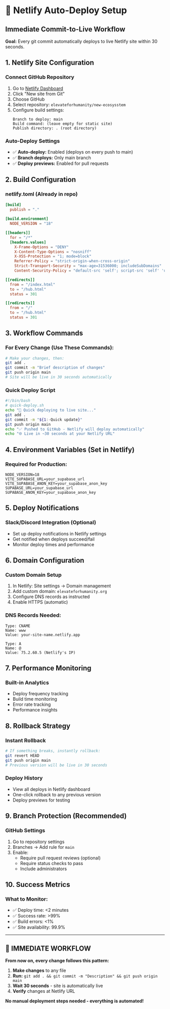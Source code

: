 # 🚀 Netlify Auto-Deploy Setup

## Immediate Commit-to-Live Workflow

**Goal:** Every git commit automatically deploys to live Netlify site within 30 seconds.

## 1. Netlify Site Configuration

### Connect GitHub Repository
1. Go to [Netlify Dashboard](https://app.netlify.com)
2. Click "New site from Git"
3. Choose GitHub
4. Select repository: `elevateforhumanity/new-ecosysstem`
5. Configure build settings:
   ```
   Branch to deploy: main
   Build command: (leave empty for static site)
   Publish directory: . (root directory)
   ```

### Auto-Deploy Settings
- ✅ **Auto-deploy:** Enabled (deploys on every push to main)
- ✅ **Branch deploys:** Only main branch
- ✅ **Deploy previews:** Enabled for pull requests

## 2. Build Configuration

### netlify.toml (Already in repo)
```toml
[build]
  publish = "."
  
[build.environment]
  NODE_VERSION = "18"

[[headers]]
  for = "/*"
  [headers.values]
    X-Frame-Options = "DENY"
    X-Content-Type-Options = "nosniff"
    X-XSS-Protection = "1; mode=block"
    Referrer-Policy = "strict-origin-when-cross-origin"
    Strict-Transport-Security = "max-age=31536000; includeSubDomains"
    Content-Security-Policy = "default-src 'self'; script-src 'self' 'unsafe-inline' https://js.stripe.com https://cdn.supabase.co; style-src 'self' 'unsafe-inline'; img-src 'self' data: https:; connect-src 'self' https://*.supabase.co https://api.stripe.com; frame-src https://js.stripe.com;"

[[redirects]]
  from = "/index.html"
  to = "/hub.html"
  status = 301

[[redirects]]
  from = "/"
  to = "/hub.html"
  status = 301
```

## 3. Workflow Commands

### For Every Change (Use These Commands):
```bash
# Make your changes, then:
git add .
git commit -m "Brief description of changes"
git push origin main
# Site will be live in 30 seconds automatically
```

### Quick Deploy Script
```bash
#!/bin/bash
# quick-deploy.sh
echo "🚀 Quick deploying to live site..."
git add .
git commit -m "${1:-Quick update}"
git push origin main
echo "✅ Pushed to GitHub - Netlify will deploy automatically"
echo "🌐 Live in ~30 seconds at your Netlify URL"
```

## 4. Environment Variables (Set in Netlify)

### Required for Production:
```
NODE_VERSION=18
VITE_SUPABASE_URL=your_supabase_url
VITE_SUPABASE_ANON_KEY=your_supabase_anon_key
SUPABASE_URL=your_supabase_url
SUPABASE_ANON_KEY=your_supabase_anon_key
```

## 5. Deploy Notifications

### Slack/Discord Integration (Optional)
- Set up deploy notifications in Netlify settings
- Get notified when deploys succeed/fail
- Monitor deploy times and performance

## 6. Domain Configuration

### Custom Domain Setup
1. In Netlify: Site settings → Domain management
2. Add custom domain: `elevateforhumanity.org`
3. Configure DNS records as instructed
4. Enable HTTPS (automatic)

### DNS Records Needed:
```
Type: CNAME
Name: www
Value: your-site-name.netlify.app

Type: A
Name: @
Value: 75.2.60.5 (Netlify's IP)
```

## 7. Performance Monitoring

### Built-in Analytics
- Deploy frequency tracking
- Build time monitoring
- Error rate tracking
- Performance insights

## 8. Rollback Strategy

### Instant Rollback
```bash
# If something breaks, instantly rollback:
git revert HEAD
git push origin main
# Previous version will be live in 30 seconds
```

### Deploy History
- View all deploys in Netlify dashboard
- One-click rollback to any previous version
- Deploy previews for testing

## 9. Branch Protection (Recommended)

### GitHub Settings
1. Go to repository settings
2. Branches → Add rule for `main`
3. Enable:
   - Require pull request reviews (optional)
   - Require status checks to pass
   - Include administrators

## 10. Success Metrics

### What to Monitor:
- ✅ Deploy time: <2 minutes
- ✅ Success rate: >99%
- ✅ Build errors: <1%
- ✅ Site availability: 99.9%

---

## 🎯 IMMEDIATE WORKFLOW

**From now on, every change follows this pattern:**

1. **Make changes** to any file
2. **Run:** `git add . && git commit -m "Description" && git push origin main`
3. **Wait 30 seconds** - site is automatically live
4. **Verify** changes at Netlify URL

**No manual deployment steps needed - everything is automated!**